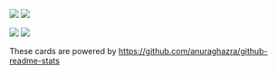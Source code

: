 [![](https://github-readme-stats.vercel.app/api/pin/?username=streamwest-1629&repo=desires-of-sheep&show_owner=true&theme=maroongold)](https://github.com/streamwest-1629/desires-of-sheep)
[![](https://github-readme-stats.vercel.app/api/pin/?username=rehearsal-open&repo=rehearsal&show_owner=true&theme=maroongold)](https://github.com/rehearsal-open/rehearsal)

![](https://github-readme-stats.vercel.app/api/top-langs/?username=streamwest-1629&theme=maroongold)
![](https://github-readme-stats.vercel.app/api/?username=streamwest-1629&show_icons=true&count_private=true&theme=maroongold)


These cards are powered by https://github.com/anuraghazra/github-readme-stats
